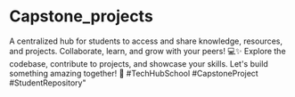 # Capstone_projects
A centralized hub for students to access and share knowledge, resources, and projects. Collaborate, learn, and grow with your peers! 💻✨  Explore the codebase, contribute to projects, and showcase your skills. Let's build something amazing together! 🌟  #TechHubSchool #CapstoneProject #StudentRepository"
